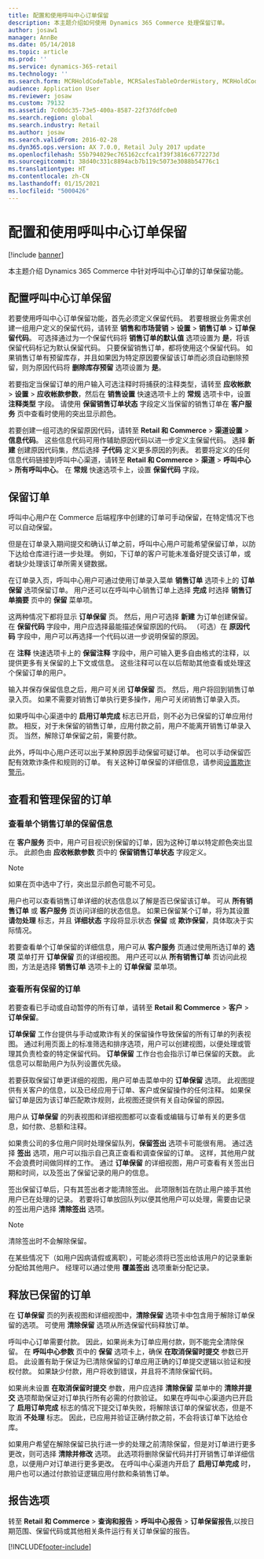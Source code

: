 ```yaml
---
title: 配置和使用呼叫中心订单保留
description: 本主题介绍如何使用 Dynamics 365 Commerce 处理保留订单。
author: josaw1
manager: AnnBe
ms.date: 05/14/2018
ms.topic: article
ms.prod: ''
ms.service: dynamics-365-retail
ms.technology: ''
ms.search.form: MCRHoldCodeTable, MCRSalesTableOrderHistory, MCRHoldCodeTrans, MCROrderEventSetup, MCROrderEventTable
audience: Application User
ms.reviewer: josaw
ms.custom: 79132
ms.assetid: 7c00dc35-73e5-400a-8587-22f37ddfc0e0
ms.search.region: global
ms.search.industry: Retail
ms.author: josaw
ms.search.validFrom: 2016-02-28
ms.dyn365.ops.version: AX 7.0.0, Retail July 2017 update
ms.openlocfilehash: 55b794029ec765162ccfca1f39f3816c6772273d
ms.sourcegitcommit: 38d40c331c8894acb7b119c5073e3088b54776c1
ms.translationtype: HT
ms.contentlocale: zh-CN
ms.lasthandoff: 01/15/2021
ms.locfileid: "5000426"
---
```

# <a name="configure-and-work-with-call-center-order-holds"></a>配置和使用呼叫中心订单保留

[!include [banner](includes/banner.md)]

本主题介绍 Dynamics 365 Commerce 中针对呼叫中心订单的订单保留功能。

## <a name="configuring-call-center-order-holds"></a>配置呼叫中心订单保留

若要使用呼叫中心订单保留功能，首先必须定义保留代码。 若要根据业务需求创建一组用户定义的保留代码，请转至 **销售和市场营销** \> **设置** \> **销售订单** \> **订单保留代码**。 可选择通过为一个保留代码将 **销售订单的默认值** 选项设置为 **是**，将该保留代码标记为默认保留代码。 只要保留销售订单，都将使用这个保留代码。 如果销售订单有预留库存，并且如果因为特定原因要保留该订单而必须自动删除预留，则为原因代码将 **删除库存预留** 选项设置为 **是**。

若要指定当保留订单的用户输入可选注释时将捕获的注释类型，请转至 **应收帐款** \> **设置** \> **应收帐款参数**，然后在 **销售设置** 快速选项卡上的 **常规** 选项卡中，设置 **注释类型** 字段。 请使用 **保留销售订单状态** 字段定义当保留的销售订单在 **客户服务** 页中查看时使用的突出显示颜色。

若要创建一组可选的保留原因代码，请转至 **Retail 和 Commerce** \> **渠道设置** \> **信息代码**。 这些信息代码可用作辅助原因代码以进一步定义主保留代码。 选择 **新建** 创建原因代码集，然后选择 **子代码** 定义更多原因的列表。 若要将定义的任何信息代码链接到呼叫中心渠道，请转至 **Retail 和 Commerce** \> **渠道** \> **呼叫中心** \> **所有呼叫中心**。 在 **常规** 快速选项卡上，设置 **保留代码** 字段。

## <a name="putting-orders-on-hold"></a>保留订单

呼叫中心用户在 Commerce 后端程序中创建的订单可手动保留，在特定情况下也可以自动保留。

但是在订单录入期间提交和确认订单之前，呼叫中心用户可能希望保留订单，以防下达给仓库进行进一步处理。 例如，下订单的客户可能未准备好提交该订单，或者缺少处理该订单所需关键数据。

在订单录入页，呼叫中心用户可通过使用订单录入菜单 **销售订单** 选项卡上的 **订单保留** 选项保留订单。 用户还可以在呼叫中心销售订单上选择 **完成** 时选择 **销售订单摘要** 页中的 **保留** 菜单项。

这两种情况下都将显示 **订单保留** 页。 然后，用户可选择 **新建** 为订单创建保留。 在 **保留代码** 字段中，用户应选择最能描述保留原因的代码。 （可选）在 **原因代码** 字段中，用户可以再选择一个代码以进一步说明保留的原因。

在 **注释** 快速选项卡上的 **保留注释** 字段中，用户可输入更多自由格式的注释，以提供更多有关保留的上下文或信息。 这些注释可以在以后帮助其他查看或处理这个保留订单的用户。

输入并保存保留信息之后，用户可关闭 **订单保留** 页。 然后，用户将回到销售订单录入页。 如果不需要对销售订单执行更多操作，用户可关闭销售订单录入页。

如果呼叫中心渠道中的 **启用订单完成** 标志已开启，则不必为已保留的订单应用付款。 相反，对于未保留的销售订单，应用付款之前，用户不能离开销售订单录入页。 当然，解除订单保留之前，需要付款。

此外，呼叫中心用户还可以出于某种原因手动保留可疑订单。 也可以手动保留匹配有效欺诈条件和规则的订单。 有关这种订单保留的详细信息，请参阅[设置欺诈警示](https://docs.microsoft.com/dynamics365/unified-operations/retail/set-up-fraud-alerts)。

## <a name="viewing-and-managing-orders-that-are-on-hold"></a>查看和管理保留的订单

### <a name="viewing-hold-information-for-a-single-sales-order"></a>查看单个销售订单的保留信息

在 **客户服务** 页中，用户可目视识别保留的订单，因为这种订单以特定颜色突出显示。 此颜色由 **应收帐款参数** 页中的 **保留销售订单状态** 字段定义。

> [!NOTE]
> 如果在页中选中了行，突出显示颜色可能不可见。

用户也可以查看销售订单详细的状态信息以了解是否已保留该订单。 可从 **所有销售订单** 或 **客户服务** 页访问详细的状态信息。 如果已保留某个订单，将为其设置 **请勿处理** 标志，并且 **详细状态** 字段将显示状态 **保留** 或 **欺诈保留**，具体取决于实际情况。

若要查看单个订单保留的详细信息，用户可从 **客户服务** 页通过使用所选订单的 **选项** 菜单打开 **订单保留** 页的详细视图。 用户还可以从 **所有销售订单** 页访问此视图，方法是选择 **销售订单** 选项卡上的 **订单保留** 菜单项。

### <a name="viewing-all-orders-that-are-on-hold"></a>查看所有保留的订单

若要查看已手动或自动暂停的所有订单，请转至 **Retail 和 Commerce** \> **客户** \> **订单保留**。

**订单保留** 工作台提供与手动或欺诈有关的保留操作导致保留的所有订单的列表视图。 通过利用页面上的标准筛选和排序选项，用户可以创建视图，以便处理或管理其负责检查的特定保留代码。 **订单保留** 工作台也会指示订单已保留的天数。 此信息可以帮助用户为队列设置优先级。

若要获取保留订单更详细的视图，用户可单击菜单中的 **订单保留** 选项。 此视图提供有关客户的信息，以及已经应用于订单、客户或保留操作的任何注释。 如果保留订单是因为该订单匹配欺诈规则，此视图还提供有关自动保留的原因。

用户从 **订单保留** 的列表视图和详细视图都可以查看或编辑与订单有关的更多信息，如付款、总额和注释。

如果贵公司的多位用户同时处理保留队列，**保留签出** 选项卡可能很有用。 通过选择 **签出** 选项，用户可以指示自己真正查看和调查保留的订单。 这样，其他用户就不会浪费时间做同样的工作。 通过 **订单保留** 的详细视图，用户可查看有关签出日期和时间，以及签出了保留记录的用户的信息。

签出保留订单后，只有其签出者才能清除签出。 此项限制旨在防止用户接手其他用户已在处理的记录。 若要将订单放回队列以便其他用户可以处理，需要由记录的签出用户选择 **清除签出** 选项。

> [!NOTE]
> 清除签出时不会解除保留。

在某些情况下（如用户因病请假或离职），可能必须将已签出给该用户的记录重新分配给其他用户。 经理可以通过使用 **覆盖签出** 选项重新分配记录。

## <a name="releasing-orders-that-are-on-hold"></a>释放已保留的订单

在 **订单保留** 页的列表视图和详细视图中，**清除保留** 选项卡中包含用于解除订单保留的选项。 可使用 **清除保留** 选项从所选保留代码释放订单。

呼叫中心订单需要付款。 因此，如果尚未为订单应用付款，则不能完全清除保留。 在 **呼叫中心参数** 页中的 **保留** 选项卡上，确保 **在取消保留时提交** 参数已开启。 此设置有助于保证为已清除保留的订单应用正确的订单提交逻辑以验证和授权付款。 如果缺少付款，用户将收到错误，并且将不清除保留代码。

如果尚未设置 **在取消保留时提交** 参数，用户应选择 **清除保留** 菜单中的 **清除并提交** 选项帮助保证对订单执行所有必需的付款验证。 如果在呼叫中心渠道内已开启了 **启用订单完成** 标志的情况下提交订单失败，将解除该订单的保留状态，但是不取消 **不处理** 标志。 因此，已应用并验证正确付款之前，不会将该订单下达给仓库。

如果用户希望在解除保留已执行进一步的处理之前清除保留，但是对订单进行更多更改，则可选择 **清除并修改** 选项。 此选项将删除保留代码并打开销售订单详细信息，以便用户对订单进行更多更改。 在呼叫中心渠道内开启了 **启用订单完成** 时，用户也可以通过付款验证逻辑应用付款和条销售订单。

## <a name="reporting-options"></a>报告选项

转至 **Retail 和 Commerce** \> **查询和报告** \> **呼叫中心报告** \> **订单保留报告**,以按日期范围、保留代码或其他相关条件运行有关订单保留的报告。


[!INCLUDE[footer-include](../includes/footer-banner.md)]